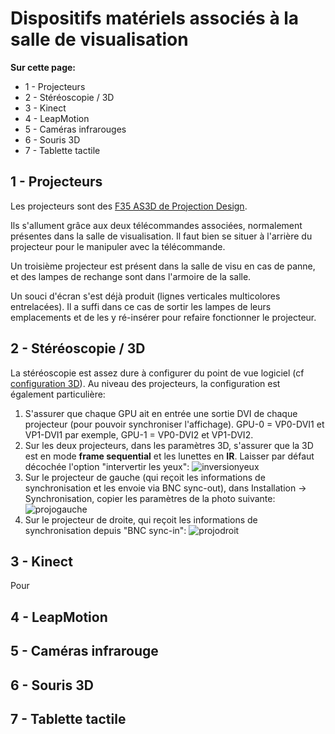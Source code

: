 # Dispositifs matériels associés à la salle de visualisation
**Sur cette page:**
* 1 - Projecteurs
* 2 - Stéréoscopie / 3D
* 3 - Kinect
* 4 - LeapMotion
* 5 - Caméras infrarouges
* 6 - Souris 3D
* 7 - Tablette tactile

## 1 - Projecteurs

Les projecteurs sont des [F35 AS3D de Projection Design](https://www.barco.com/fr/product/f35-series).

Ils s'allument grâce aux deux télécommandes associées, normalement présentes dans la salle de visualisation. Il faut bien se situer à l'arrière du projecteur pour le manipuler avec la télécommande.

Un troisième projecteur est présent dans la salle de visu en cas de panne, et des lampes de rechange sont dans l'armoire de la salle.

Un souci d'écran s'est déjà produit (lignes verticales multicolores entrelacées). Il a suffi dans ce cas de sortir les lampes de leurs emplacements et de les y ré-insérer pour refaire fonctionner le projecteur.

## 2 - Stéréoscopie / 3D

La stéréoscopie est assez dure à configurer du point de vue logiciel (cf [configuration 3D](blendingNvidia.md)). Au niveau des projecteurs, la configuration est également particulière:
1. S'assurer que chaque GPU ait en entrée une sortie DVI de chaque projecteur (pour pouvoir synchroniser l'affichage). GPU-0 = VP0-DVI1 et VP1-DVI1 par exemple, GPU-1 = VP0-DVI2 et VP1-DVI2.
2. Sur les deux projecteurs, dans les paramètres 3D, s'assurer que la 3D est en mode **frame sequential** et les lunettes en **IR**. Laisser par défaut décochée l'option "intervertir les yeux":
![inversionyeux](https://user-images.githubusercontent.com/11873158/37649251-7d78794e-2c31-11e8-9a2f-4cdb215c1833.jpg)
3. Sur le projecteur de gauche (qui reçoit les informations de synchronisation et les envoie via BNC sync-out), dans Installation -> Synchronisation, copier les paramètres de la photo suivante:
![projogauche](https://user-images.githubusercontent.com/11873158/37649254-7daa7430-2c31-11e8-91fd-a95437311796.jpg)
4. Sur le projecteur de droite, qui reçoit les informations de synchronisation depuis "BNC sync-in":
![projodroit](https://user-images.githubusercontent.com/11873158/37649253-7d91c23c-2c31-11e8-8dba-3971f0c32509.jpg)

## 3 - Kinect
Pour 

## 4 - LeapMotion

## 5 - Caméras infrarouge

## 6 - Souris 3D

## 7 - Tablette tactile
